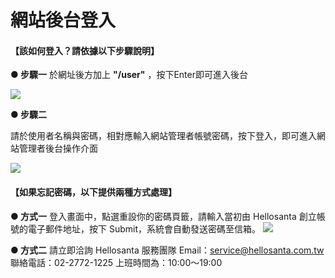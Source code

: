 # 網站後台登入

#### 【該如何登入？請依據以下步驟說明】
**● 步驟一**
於網址後方加上 **"/user"** ，按下Enter即可進入後台

![](/_image/workbench/IU4Pk2w.png)

**● 步驟二**

請於使用者名稱與密碼，相對應輸入網站管理者帳號密碼，按下登入，即可進入網站管理者後台操作介面

![](/_image/workbench/eIWoO1p.png)

#### 【如果忘記密碼，以下提供兩種方式處理】
**● 方式一**
登入畫面中，點選重設你的密碼頁籤，請輸入當初由 Hellosanta 創立帳號的電子郵件地址，按下 Submit，系統會自動發送密碼至信箱。
![](/_image/workbench/fSmmjpf.png)

**● 方式二**
請立即洽詢 Hellosanta 服務團隊
Email：service@hellosanta.com.tw
聯絡電話：02-2772-1225
上班時間為：10:00～19:00
